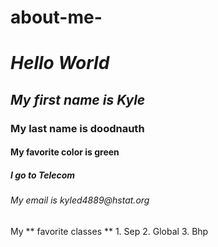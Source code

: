 
# about-me-
# _Hello World_
## _My **first name** is Kyle_
<h3> My last name is doodnauth</h3>
<h4> My favorite color is green</h4>
<h5> I go to Telecom</h5>
<h6> My email is kyled4889@hstat.org</h6>
 My  ** favorite classes **   
1. Sep
2. Global
3. Bhp
 
                                        
 
 
